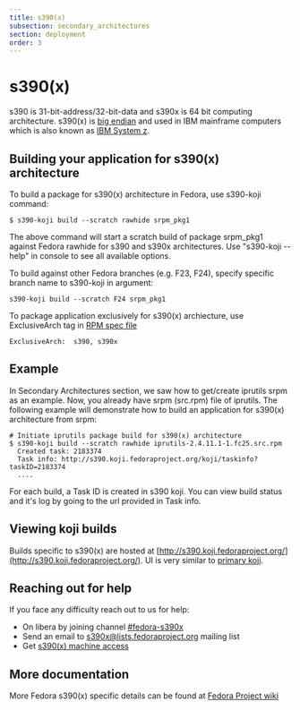 ```yaml
---
title: s390(x)
subsection: secondary_architectures
section: deployment
order: 3
---
```


# s390(x)

s390 is 31-bit-address/32-bit-data and s390x is 64 bit computing architecture. s390(x) is [big endian](https://en.wikipedia.org/wiki/Endianness) and used in IBM mainframe computers which is also known as [IBM System z](https://en.wikipedia.org/wiki/IBM_System_z).

## Building your application for s390(x) architecture


To build a package for s390(x) architecture in Fedora, use s390-koji command:

```
$ s390-koji build --scratch rawhide srpm_pkg1
```

The above command will start a scratch build of package srpm_pkg1 against Fedora rawhide for s390 and s390x architectures. Use "s390-koji \-\-help" in console to see all available options.

To build against other Fedora branches (e.g. F23, F24), specify specific branch name to s390-koji in argument:

```
s390-koji build --scratch F24 srpm_pkg1
```

To package application exclusively for s390(x) archiecture, use ExclusiveArch tag in [RPM spec file](https://fedoraproject.org/wiki/How_to_create_an_RPM_package#Creating_a_SPEC_file)

```
ExclusiveArch:  s390, s390x
```

## Example

In Secondary Architectures section, we saw how to get/create iprutils srpm as an example. Now, you already have srpm (src.rpm) file of iprutils.
The following example will demonstrate how to build an application for s390(x) architecture from srpm:

```
# Initiate iprutils package build for s390(x) architecture
$ s390-koji build --scratch rawhide iprutils-2.4.11.1-1.fc25.src.rpm
  Created task: 2183374
  Task info: http://s390.koji.fedoraproject.org/koji/taskinfo?taskID=2183374
  ....

```
For each build, a Task ID is created in s390 koji. You can view build status and it's log by going to the url provided in Task info.


## Viewing koji builds

Builds specific to s390(x) are hosted at [http://s390.koji.fedoraproject.org/](http://s390.koji.fedoraproject.org/). UI is very similar to [primary koji](http://koji.fedoraproject.org/).

## Reaching out for help

If you face any difficulty reach out to us for help:

- On libera by joining channel [#fedora-s390x](https://web.libera.chat/?channels=#fedora-s390x)
- Send an email to <s390x@lists.fedoraproject.org> mailing list
- Get [s390(x) machine access](https://fedoraproject.org/wiki/Architectures/s390x#Shell_access_for_debugging)

## More documentation

More Fedora s390(x) specific details can be found at [Fedora Project  wiki](https://fedoraproject.org/wiki/Architectures/s390x)
